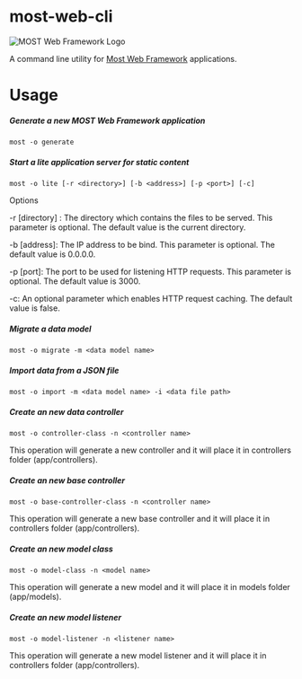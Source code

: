 most-web-cli
============

![MOST Web Framework Logo](https://www.themost.io/assets/images/most_logo_sw_240.png)

A command line utility for [Most Web Framework](https://github.com/kbarbounakis/most-web) applications.

Usage
=====

##### Generate a new MOST Web Framework application

    most -o generate

##### Start a lite application server for static content

    most -o lite [-r <directory>] [-b <address>] [-p <port>] [-c]

Options

-r [directory] : The directory which contains the files to be served.
 This parameter is optional. The default value is the current directory.

-b [address]: The IP address to be bind. This parameter is optional. The default value is 0.0.0.0.

-p [port]: The port to be used for listening HTTP requests. This parameter is optional. The default value is 3000.

-c: An optional parameter which enables HTTP request caching. The default value is false.

##### Migrate a data model

    most -o migrate -m <data model name>

##### Import data from a JSON file

    most -o import -m <data model name> -i <data file path>

##### Create an new data controller

    most -o controller-class -n <controller name>

This operation will generate a new controller and it will place it in controllers folder (app/controllers).

##### Create an new base controller

    most -o base-controller-class -n <controller name>

This operation will generate a new base controller and it will place it in controllers folder (app/controllers).

##### Create an new model class

    most -o model-class -n <model name>

This operation will generate a new model and it will place it in models folder (app/models).

##### Create an new model listener

    most -o model-listener -n <listener name>

This operation will generate a new model listener and it will place it in controllers folder (app/controllers).


